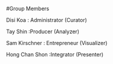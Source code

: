 #Group Members

Disi Koa : Administrator (Curator)

Tay Shin :Producer (Analyzer)

Sam Kirschner : Entrepreneur (Visualizer)

Hong Chan Shon :Integrator (Presenter)
